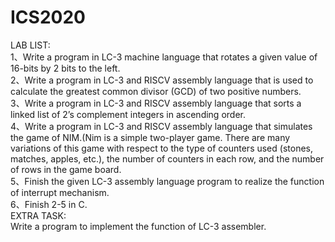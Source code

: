 # ICS2020

LAB LIST:<br>
1、Write a program in LC-3 machine language that rotates a given value of 16-bits by 2 bits to the left.<br>
2、Write a program in LC-3 and RISCV assembly language that is used to calculate the greatest common divisor (GCD) of two positive numbers.<br>
3、Write a program in LC-3 and RISCV assembly language that sorts a linked list of 2’s complement integers in ascending order.<br>
4、Write a program in LC-3 and RISCV assembly language that simulates the game of NIM.(Nim is a simple two-player game. There are many variations of this game with respect to the type of counters used (stones, matches, apples, etc.), the number of counters in each row, and the number of rows in the game board.<br>
5、Finish the given LC-3 assembly language program to realize the function of interrupt mechanism.<br>
6、Finish 2-5 in C.<br>
EXTRA TASK:<br>
Write a program to implement the function of LC-3 assembler.
